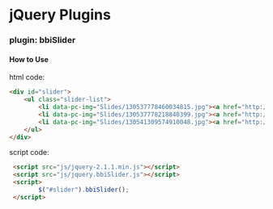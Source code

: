 jQuery Plugins
=============

<h3>plugin: bbiSlider</h3>

<h4>How to Use</h4>

html code:
```html
<div id="slider">
    <ul class="slider-list">
        <li data-pc-img="Slides/130537778460034815.jpg"><a href="http://www.google.com"></a></li>
        <li data-pc-img="Slides/130537778218840399.jpg"><a href="http://www.google.com"></a></li>
        <li data-pc-img="Slides/130541309574910048.jpg"><a href="http://www.google.com"></a></li>
    </ul>
</div>
```


script code:
```html
 <script src="js/jquery-2.1.1.min.js"></script>
 <script src="js/jquery.bbiSlider.js"></script>
 <script>
        $("#slider").bbiSlider();
 </script>
```
